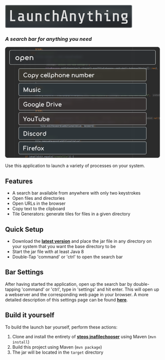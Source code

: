 ![LaunchAnything](doc/img/LaunchAnythingLogoDefSmall.png)

### _A search bar for anything you need_

![Example search results](doc/img/barExample.png)

Use this application to launch a variety of processes on your system.

## Features

- A search bar available from anywhere with only two keystrokes
- Open files and directories
- Open URLs in the browser
- Copy text to the clipboard
- Tile Generators: generate tiles for files in a given directory

## Quick Setup

- Download the **[latest version](https://github.com/Skyball2000/launch-anything/releases)** and place the jar file in any
  directory on your system that you want the base directory to be
- Start the jar file with at least Java 8
- Double-Tap 'command' or 'ctrl' to open the search bar

## Bar Settings

After having started the application, open up the search bar by double-tapping 'command' or 'ctrl', type in 'settings'
and hit enter. This will open up a webserver and the corresponding web page in your browser. A more detailed
description of this settings page can be found **[here](doc/how-to.md)**.

## Build it yourself

To build the launch bar yourself, perform these actions:

1. Clone and install the entirety of **[steos jnafilechooser](https://github.com/steos/jnafilechooser.git)** using Maven
   (`mvn install`)
2. Build this project using Maven (`mvn package`)
3. The jar will be located in the `target` directory
